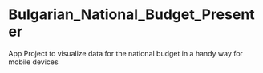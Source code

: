 # Bulgarian_National_Budget_Presenter
App Project to visualize data for the national budget in a handy way for mobile devices
